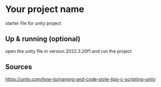 # Your project name
starter file for unity project

## Up & running (optional)
open the unity file in version 2022.3.20f1 and run the project

## Sources 

https://unity.com/how-to/naming-and-code-style-tips-c-scripting-unity
